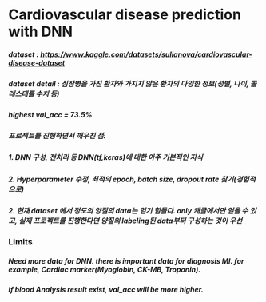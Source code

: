 # Cardiovascular disease prediction with DNN
##### dataset : https://www.kaggle.com/datasets/sulianova/cardiovascular-disease-dataset
##### dataset detail : 심장병을 가진 환자와 가지지 않은 환자의 다양한 정보(성별, 나이, 콜레스테롤 수치 등)
##### highest val_acc = 73.5%
##### 프로젝트를 진행하면서 깨우친 점:
##### 1. DNN 구성, 전처리 등 DNN(tf,keras)에 대한 아주 기본적인 지식
##### 2. Hyperparameter 수정, 최적의 epoch, batch size, dropout rate 찾기(경험적으로)
##### 2. 현재 dataset 에서 정도의 양질의 data는 얻기 힘들다. only 캐글에서만 얻을 수 있고, 실제 프로젝트를 진행한다면 양질의 labeling된 data부터 구성하는 것이 우선
### Limits
##### Need more data for DNN. there is important data for diagnosis MI. for example, Cardiac marker(Myoglobin, CK-MB, Troponin).
##### If blood Analysis result exist, val_acc will be more higher.
